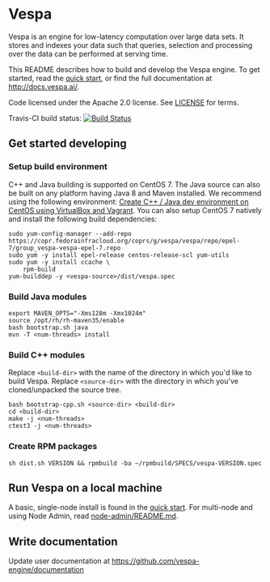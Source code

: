 <!-- Copyright 2017 Yahoo Holdings. Licensed under the terms of the Apache 2.0 license. See LICENSE in the project root. -->
# Vespa
Vespa is an engine for low-latency computation over large data sets.
It stores and indexes your data such that queries, selection and processing over the
data can be performed at serving time.

This README describes how to build and develop the Vespa engine. To get started, read the
[quick start](http://docs.vespa.ai/documentation/vespa-quick-start.html), or find the full
documentation at http://docs.vespa.ai/.

Code licensed under the Apache 2.0 license. See [LICENSE](LICENSE) for terms.

Travis-CI build status: [![Build Status](https://travis-ci.org/vespa-engine/vespa.svg?branch=master)](https://travis-ci.org/vespa-engine/vespa)

## Get started developing

### Setup build environment
C++ and Java building is supported on CentOS 7. The Java source can also be built on any platform having Java 8 and Maven installed. 
We recommend using the following environment: [Create C++ / Java dev environment on CentOS using VirtualBox and Vagrant](vagrant/README.md).
You can also setup CentOS 7 natively and install the following build dependencies:

    sudo yum-config-manager --add-repo https://copr.fedorainfracloud.org/coprs/g/vespa/vespa/repo/epel-7/group_vespa-vespa-epel-7.repo
    sudo yum -y install epel-release centos-release-scl yum-utils
    sudo yum -y install ccache \
        rpm-build
    yum-builddep -y <vespa-source>/dist/vespa.spec

### Build Java modules

    export MAVEN_OPTS="-Xms128m -Xmx1024m"
    source /opt/rh/rh-maven35/enable
    bash bootstrap.sh java
    mvn -T <num-threads> install

### Build C++ modules
Replace `<build-dir>` with the name of the directory in which you'd like to build Vespa.
Replace `<source-dir>` with the directory in which you've cloned/unpacked the source tree.

    bash bootstrap-cpp.sh <source-dir> <build-dir>
    cd <build-dir>
    make -j <num-threads>
    ctest3 -j <num-threads>

### Create RPM packages
    sh dist.sh VERSION && rpmbuild -ba ~/rpmbuild/SPECS/vespa-VERSION.spec


## Run Vespa on a local machine
A basic, single-node install is found in the 
[quick start](http://docs.vespa.ai/documentation/vespa-quick-start.html).
For multi-node and using Node Admin, read [node-admin/README.md](node-admin/README.md).

## Write documentation
Update user documentation at https://github.com/vespa-engine/documentation
